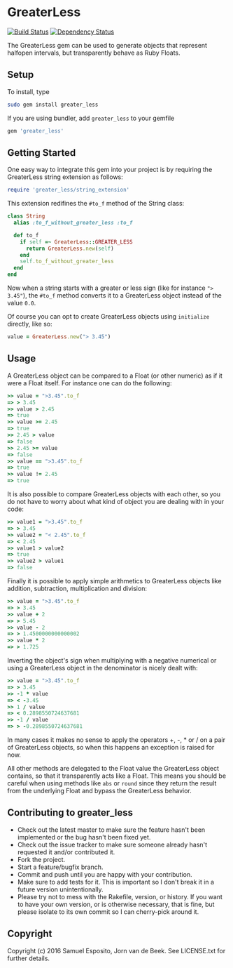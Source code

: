 # GreaterLess

[![Build Status](https://secure.travis-ci.org/esposito/greater_less.png)](http://travis-ci.org/esposito/greater_less)
[![Dependency Status](https://gemnasium.com/esposito/greater_less.png)](https://gemnasium.com/esposito/greater_less)

The GreaterLess gem can be used to generate objects that represent
halfopen intervals, but transparently behave as Ruby Floats.

## Setup

To install, type

```bash
sudo gem install greater_less
```

If you are using bundler, add `greater_less` to your gemfile

```ruby
gem 'greater_less'
```

## Getting Started

One easy way to integrate this gem into your project is by requiring the GreaterLess
string extension as follows:

```ruby
require 'greater_less/string_extension'
```

This extension redifines the `#to_f` method of the String class:

```ruby
class String
  alias :to_f_without_greater_less :to_f

  def to_f
    if self =~ GreaterLess::GREATER_LESS
      return GreaterLess.new(self)
    end
    self.to_f_without_greater_less
  end
end
```

Now when a string starts with a greater or less sign (like for instance
`"> 3.45"`), the `#to_f` method converts it to a GreaterLess object
instead of the value `0.0`.

Of course you can opt to create GreaterLess objects using `initialize` directly, like so:

```ruby
value = GreaterLess.new("> 3.45")
```

## Usage

A GreaterLess object can be compared to a Float (or other numeric) as if it were a
Float itself. For instance one can do the following:

```ruby
>> value = ">3.45".to_f
=> > 3.45
>> value > 2.45
=> true
>> value >= 2.45
=> true
>> 2.45 > value
=> false
>> 2.45 >= value
=> false
>> value == ">3.45".to_f
=> true
>> value != 2.45
=> true
```

It is also possible to compare GreaterLess objects with each other, so you
do not have to worry about what kind of object you are dealing with in your
code:

```ruby
>> value1 = ">3.45".to_f
=> > 3.45
>> value2 = "< 2.45".to_f
=> < 2.45
>> value1 > value2
=> true
>> value2 > value1
=> false
```

Finally it is possible to apply simple arithmetics to GreaterLess objects
like addition, subtraction, multiplication and division:

```ruby
>> value = ">3.45".to_f
=> > 3.45
>> value + 2
=> > 5.45
>> value - 2
=> > 1.4500000000000002
>> value * 2
=> > 1.725
```

Inverting the object's sign when multiplying with a negative numerical
or using a GreaterLess object in the denominator is nicely dealt with:

```ruby
>> value = ">3.45".to_f
=> > 3.45
>> -1 * value
=> < -3.45
>> 1 / value
=> < 0.2898550724637681
>> -1 / value
=> > -0.2898550724637681
```

In many cases it makes no sense to apply the operators +, -, * or / on 
a pair of GreaterLess objects, so when this happens an exception is 
raised for now.

All other methods are delegated to the Float value the GreaterLess
object contains, so that it transparently acts like a Float. This means you should be careful when using methods like
`abs` or `round` since they return the result from the underlying Float and bypass the GreaterLess behavior.

## Contributing to greater_less
 
* Check out the latest master to make sure the feature hasn't been implemented or the bug hasn't been fixed yet.
* Check out the issue tracker to make sure someone already hasn't requested it and/or contributed it.
* Fork the project.
* Start a feature/bugfix branch.
* Commit and push until you are happy with your contribution.
* Make sure to add tests for it. This is important so I don't break it in a future version unintentionally.
* Please try not to mess with the Rakefile, version, or history. If you want to have your own version, or is otherwise necessary, that is fine, but please isolate to its own commit so I can cherry-pick around it.

## Copyright

Copyright (c) 2016 Samuel Esposito, Jorn van de Beek. See LICENSE.txt for
further details.

